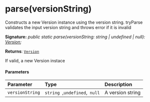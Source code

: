 # parse(versionString)



Constructs a new Version instance using the version string. tryParse validates the input version string and throws error if it is invalid

**Signature:** _public static parse(versionString: string | undefined | null): [Version](../../sp-core-library/class/version.md);_

**Returns**: [`Version`](../../sp-core-library/class/version.md)



If valid, a new Version instace

#### Parameters


| Parameter	   | Type    | Description |
|:-------------|:---------------|:------------|
| `versionString`    | `string `,` undefined `,` null` | A version string |


